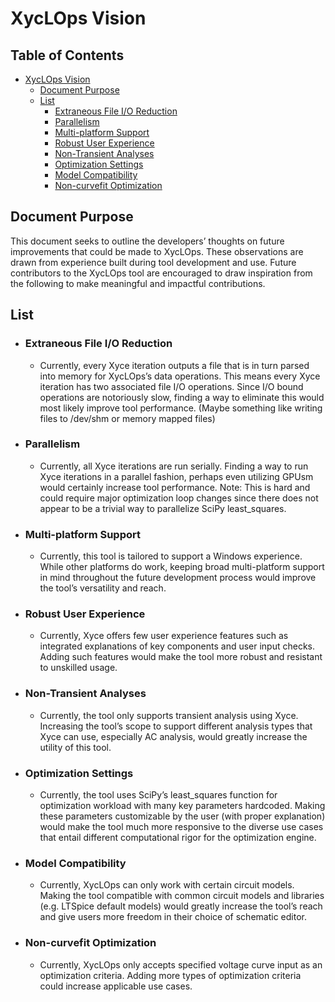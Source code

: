 # XycLOps Vision

## Table of Contents
- [XycLOps Vision](#xyclops-vision)
  - [Document Purpose](#document-purpose)
  - [List](#list)
    - [Extraneous File I/O Reduction](#extraneous-file-io-reduction)
    - [Parallelism](#parallelism)
    - [Multi-platform Support](#multi-platform-support)
    - [Robust User Experience](#robust-user-experience)
    - [Non-Transient Analyses](#non-transient-analyses)
    - [Optimization Settings](#optimization-settings)
    - [Model Compatibility](#model-compatibility)
    - [Non-curvefit Optimization](#non-curvefit-optimization)


## Document Purpose
This document seeks to outline the developers’ thoughts on future improvements that could be made to XycLOps.  These observations are drawn from experience built during tool development and use.  Future contributors to the XycLOps tool are encouraged to draw inspiration from the following to make meaningful and impactful contributions.

## List
- ### Extraneous File I/O Reduction
   - Currently, every Xyce iteration outputs a file that is in turn parsed into memory for XycLOps’s data operations.  This means every Xyce iteration has two associated file I/O operations.  Since I/O bound operations are notoriously slow, finding a way to eliminate this would most likely improve tool performance. (Maybe something like writing files to /dev/shm or memory mapped files)
- ### Parallelism
   - Currently, all Xyce iterations are run serially.  Finding a way to run Xyce iterations in a parallel fashion, perhaps even utilizing GPUsm would certainly increase tool performance. Note: This is hard and could require major optimization loop changes since there does not appear to be a trivial way to parallelize SciPy least_squares.
- ### Multi-platform Support
   - Currently, this tool is tailored to support a Windows experience.  While other platforms do work, keeping broad multi-platform support in mind throughout the future development process would improve the tool’s versatility and reach.
- ### Robust User Experience
   - Currently, Xyce offers few user experience features such as integrated explanations of key components and user input checks. Adding such features would make the tool more robust and resistant to unskilled usage.
- ### Non-Transient Analyses
   - Currently, the tool only supports transient analysis using Xyce.  Increasing the tool’s scope to support different analysis types that Xyce can use, especially AC analysis, would greatly increase the utility of this tool.
- ### Optimization Settings
   - Currently, the tool uses SciPy’s least_squares function for optimization workload with many key parameters hardcoded.  Making these parameters customizable by the user (with proper explanation) would make the tool much more responsive to the diverse use cases that entail different computational rigor for the optimization engine.
- ### Model Compatibility
   - Currently, XycLOps can only work with certain circuit models.  Making the tool compatible with common circuit models and libraries (e.g. LTSpice default models) would greatly increase the tool’s reach and give users more freedom in their choice of schematic editor.
- ### Non-curvefit Optimization
   - Currently, XycLOps only accepts specified voltage curve input as an optimization criteria.  Adding more types of optimization criteria could increase applicable use cases.

